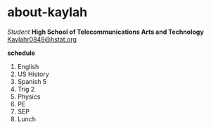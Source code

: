 # about-kaylah

_Student_
**High School of Telecommunications Arts and Technology**
Kaylahr0849@hstat.org

**schedule**
  <ol>
<li>English</li>
<li>US History</li>
<li>Spanish 5</li>
<li>Trig 2</li>
<li>Physics</li>
<li>PE</li>
<li>SEP</li>
<li>Lunch</li>
  <ol>
